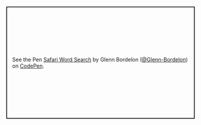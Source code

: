 <p class="codepen" data-height="300" data-default-tab="html,result" data-slug-hash="KKLVRgW" data-pen-title="Safari Word Search" data-user="Glenn-Bordelon" style="height: 300px; box-sizing: border-box; display: flex; align-items: center; justify-content: center; border: 2px solid; margin: 1em 0; padding: 1em;">
  <span>See the Pen <a href="https://codepen.io/Glenn-Bordelon/pen/KKLVRgW">
  Safari Word Search</a> by Glenn Bordelon (<a href="https://codepen.io/Glenn-Bordelon">@Glenn-Bordelon</a>)
  on <a href="https://codepen.io">CodePen</a>.</span>
</p>
<script async src="https://cpwebassets.codepen.io/assets/embed/ei.js"></script>
